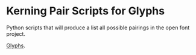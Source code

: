 # Kerning Pair Scripts for Glyphs
Python scripts that will produce a list all possible pairings in the open font project. 

[Glyphs](https://glyphsapp.com).